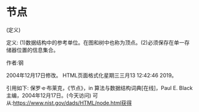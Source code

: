 # 节点


(定义)



定义:
(1)数据结构中的参考单位。在图和树中也称为顶点。(2)必须保存在单一存储器位置的信息集合。


作者:钢







2004年12月17日修改。
HTML页面格式化星期三三月13 12:42:46 2019。



引用如下:
保罗·e·布莱克，《节点》，in
算法与数据结构词典[在线]，Paul E. Black主编，2004年12月17日。(今天访问)
可从:https://www.nist.gov/dads/HTML/node.html获得


